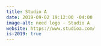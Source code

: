 ```yaml
---
title: Studio A
date: 2019-09-02 19:12:00 -04:00
image-alt: need logo - Studio A
website: https://www.studioa.com/
is-2019: true
---
```


